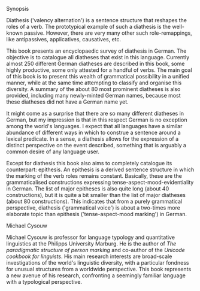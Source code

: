 Synopsis

Diathesis ('valency alternation') is a sentence structure that reshapes the roles of a verb. The prototypical example of such a diathesis is the well-known passive. However, there are very many other such role-remappings, like antipassives, applicatives, causatives, etc.

This book presents an encyclopaedic survey of diathesis in German. The objective is to catalogue all diatheses that exist in this language. Currently almost 250 different German diatheses are described in this book, some highly productive, some only attested for a handful of verbs. The main goal of this book is to present this wealth of grammatical possibility in a unified manner, while at the same time attempting to classify and organise this diversity. A summary of the about 80 most prominent diatheses is also provided, including many newly-minted German names, because most these diatheses did not have a German name yet.

It might come as a surprise that there are so many different diatheses in German, but my impression is that in this respect German is no exception among the world's languages. I expect that all languages have a similar abundance of different ways in which to construe a sentence around a lexical predicate. In a sense, a diathesis allows for the expression of a distinct perspective on the event described, something that is arguably a common desire of any language user.

Except for diathesis this book also aims to completely catalogue its counterpart: epithesis. An epithesis is a derived sentence structure in which the marking of the verb roles remains constant. Basically, these are the grammaticalised constructions expressing tense-aspect-mood-evidentiality in German. The list of major epitheses is also quite long (about 40 constructions), but it is quite a bit smaller than the list of major diatheses (about 80 constructions). This indicates that from a purely grammatical perspective, diathesis ('grammatical voice') is about a two-times more elaborate topic than epithesis ('tense-aspect-mood marking') in German.

Michael Cysouw

Michael Cysouw is professor for language typology and quantitative linguistics at the Philipps University Marburg. He is the author of *The paradigmatic structure of person marking* and co-author of the *Unicode cookbook for linguists*. His main research interests are broad-scale investigations of the world's linguistic diversity, with a particular fondness for unusual structures from a worldwide perspective. This book represents a new avenue of his research, confronting a seemingly familiar language with a typological perspective.
